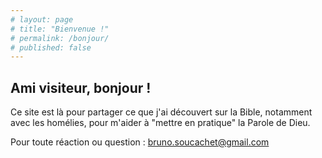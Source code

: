 ```yaml
---
# layout: page
# title: "Bienvenue !"
# permalink: /bonjour/
# published: false
---
```


## Ami visiteur, bonjour !

Ce site est là pour partager ce que j'ai découvert sur la Bible,
notamment avec les homélies,
pour m'aider à "mettre en pratique" la Parole de Dieu.

Pour toute réaction ou question : [bruno.soucachet@gmail.com](mailto:bruno.soucachet@gmail.com)
